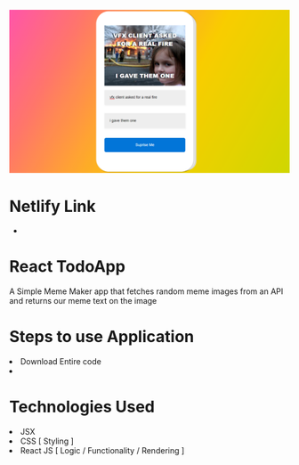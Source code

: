 ![Project Preview](Projectpreview.png)
# Netlify Link
- 

# React TodoApp
A Simple Meme Maker app that fetches random meme images from an API and returns our meme text on the image

# Steps to use Application
<li> Download Entire code
<li>
  
# Technologies Used <br>
<li> JSX
<li> CSS [ Styling ]
<li> React JS [ Logic / Functionality / Rendering ]